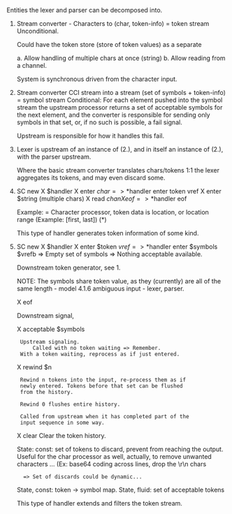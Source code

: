 
Entities the lexer and parser can be decomposed into.


1. Stream converter - Characters to (char, token-info) = token stream
   Unconditional.

   Could have the token store (store of token values) as a separate 

   a. Allow handling of multiple chars at once (string)
   b. Allow reading from a channel.

   System is synchronous driven from the character input.


2. Stream converter CCI stream into a stream (set of symbols +
   token-info) = symbol stream Conditional: For each element pushed
   into the symbol stream the upstream processor returns a set of
   acceptable symbols for the next element, and the converter is
   responsible for sending only symbols in that set, or, if no such is
   possible, a fail signal.

   Upstream is responsible for how it handles this fail.

3. Lexer is upstream of an instance of (2.), and in itself an instance
   of (2.), with the parser upstream.

   Where the basic stream converter translates chars/tokens 1:1 the
   lexer aggregates its tokens, and may even discard some.

1. SC new X $handler
   X enter $char  => {*}$handler enter token vref
   X enter $string (multiple chars)
   X read $chan
   X eof	 => {*}$handler eof

   Example:
   = Character processor,
     token data is location,
     or location range (Example: [first, last])	(*)

   This type of handler generates token information of some kind.


2. SC new X $handler
   X enter $token $vref  => {*}$handler enter $symbols $vrefb
     	   	  	 => Empty set of symbols => Nothing acceptable
     	   	  	    available.

	Downstream token generator, see 1.

	NOTE: The symbols share token value, as they (currently) are
	all of the same length - model 4.1.6 ambiguous input - lexer, parser.

   X eof

	Downstream signal,

   X acceptable $symbols

     	Upstream signaling.
     		Called with no token waiting => Remember.
		With a token waiting, reprocess as if just entered.

   X rewind $n

		Rewind n tokens into the input, re-process them as if
		newly entered. Tokens before that set can be flushed
		from the history.

		Rewind 0 flushes entire history.

		Called from upstream when it has completed part of the
		input sequence in some way.

   X clear
		Clear the token history.

   State: const: set of tokens to discard, prevent from reaching the
   	  	  output.  Useful for the char processor as well,
   	  	  actually, to remove unwanted characters ... (Ex:
   	  	  base64 coding across lines, drop the \r\n chars

		 => Set of discards could be dynamic...

   State, const:  token -> symbol map.
   State, fluid:  set of acceptable tokens

   This type of handler extends and filters the token stream.

